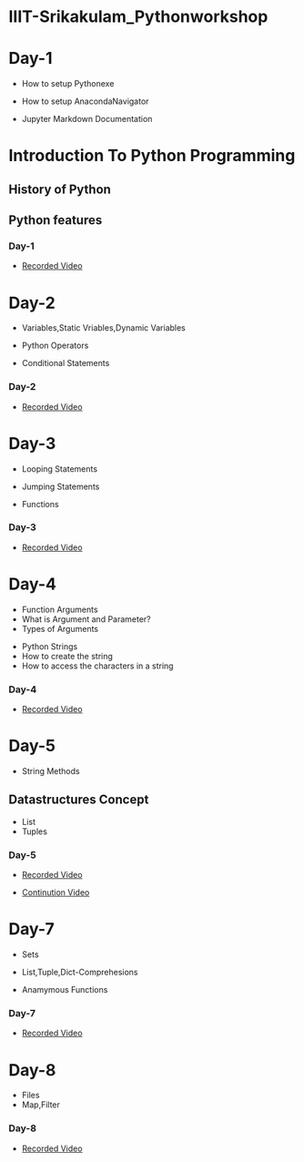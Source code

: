# IIIT-Srikakulam_Pythonworkshop


# Day-1

- How to setup Pythonexe

+ How to setup AnacondaNavigator

* Jupyter Markdown Documentation

# Introduction To Python Programming
## History of Python
## Python features

### Day-1 

- [Recorded Video](https://transcripts.gotomeeting.com/#/s/e86673db481feb05256449b541371f8abfb01e4adc3600c59f9f6e07801351a7)



# Day-2

- Variables,Static Vriables,Dynamic Variables

+ Python Operators

* Conditional Statements


### Day-2

- [Recorded Video](https://transcripts.gotomeeting.com/#/s/1837c5b4107e82ff4a9cebf72d775982ee8dcc0373b80f12abdba795f81f0469)


# Day-3

- Looping Statements

+ Jumping Statements

* Functions


### Day-3

- [Recorded Video](https://transcripts.gotomeeting.com/#/s/97e08122bd54ab0709f7f8e4d264b2d3d65a59af0953bdaedbd733e99f0b9b76)


# Day-4

- Function Arguments
- What is Argument and Parameter?
- Types of Arguments

+ Python Strings
+ How to create the string
+ How to access the characters in a string


### Day-4

- [Recorded Video](https://transcripts.gotomeeting.com/#/s/03a92f99bf3eb9438354d77ba07282cbb377099bd64e663163933d00ebfa2589)

# Day-5

- String Methods

## Datastructures Concept

* List
* Tuples


### Day-5

- [Recorded Video](https://transcripts.gotomeeting.com/#/s/ef27a512bcbbe1d49055f540e0c803b6dc78f25bf5fe19f407ec9f96821b0206)

* [Continution Video](https://transcripts.gotomeeting.com/#/s/8a0698266c814924b1f204f3102fe82ec4cb52dd9387017cb26b0a5842fbb6b2)



# Day-7

- Sets
- List,Tuple,Dict-Comprehesions

- Anamymous Functions


### Day-7

- [Recorded Video](https://transcripts.gotomeeting.com/#/s/e8b3a839b2eeeabac169eca484bda843fe85b27a433f7c65d1897ce8b2b3ac67)

# Day-8

- Files
- Map,Filter


### Day-8

- [Recorded Video](https://transcripts.gotomeeting.com/#/s/8d97381d1d9ef127e941d0427c16f589c1ef1ffb02373ce12b6287a983eaf468)
